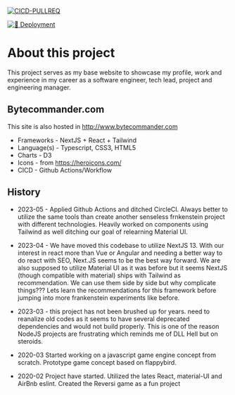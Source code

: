 [![CICD-PULLREQ](https://github.com/adonisv79/bytecommander.com/actions/workflows/integrate.yaml/badge.svg)](https://github.com/adonisv79/bytecommander.com/actions/workflows/integrate.yaml)

[![🚀 Deployment](https://github.com/adonisv79/bytecommander.com/actions/workflows/master.yaml/badge.svg)](https://github.com/adonisv79/bytecommander.com/actions/workflows/master.yaml)

# About this project

This project serves as my base website to showcase my profile, work and experience in my career as a software engineer, tech lead, project and engineering manager.

## Bytecommander.com

This site is also hosted in http://www.bytecommander.com
* Frameworks - NextJS + React + Tailwind
* Language(s) - Typescript, CSS3, HTML5
* Charts - D3
* Icons - from https://heroicons.com/
* CICD - Github Actions/Workflow 

## History

* 2023-05 - Applied Github Actions and ditched CircleCI. Always better to utilize the same tools than create another senseless frnkenstein project with different technologies. Heavily worked on components using Tailwind as well ditching our goal of relearning Material UI.

* 2023-04 - We have moved this codebase to utilize NextJS 13. With our interest in react more than Vue or Angular and needing a better way to do react with SEO, Next.JS seems to be the best way forward. We are also supposed to utilize Material UI as it was before but it seems NextJS (though compatible with material) ships with Tailwind as recommendation. We can use them side by side but why complicate things??? Lets learn the recommendations for this framework before jumping into more frankenstein experiments like before.

* 2023-03 - this project has not been brushed up for years. need to reanalize old codes as it seems to have several deprecated dependencies and would not build properly. This is one of the reason NodeJS projects are frustrating which reminds me of DLL Hell but on steroids.

* 2020-03 Started working on a javascript game engine concept from scratch. Prototype game concept based on flappybird.

* 2020-02 Project have started. Utilized the lates React, material-UI and AirBnb eslint. Created the Reversi game as a fun project
